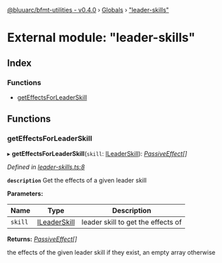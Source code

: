 [@bluuarc/bfmt-utilities - v0.4.0](../README.md) › [Globals](../globals.md) › ["leader-skills"](_leader_skills_.md)

# External module: "leader-skills"

## Index

### Functions

* [getEffectsForLeaderSkill](_leader_skills_.md#geteffectsforleaderskill)

## Functions

###  getEffectsForLeaderSkill

▸ **getEffectsForLeaderSkill**(`skill`: [ILeaderSkill](../interfaces/_datamine_types_.ileaderskill.md)): *[PassiveEffect](_datamine_types_.md#passiveeffect)[]*

*Defined in [leader-skills.ts:8](https://github.com/BluuArc/bfmt-utilities/blob/master/src/leader-skills.ts#L8)*

**`description`** Get the effects of a given leader skill

**Parameters:**

Name | Type | Description |
------ | ------ | ------ |
`skill` | [ILeaderSkill](../interfaces/_datamine_types_.ileaderskill.md) | leader skill to get the effects of |

**Returns:** *[PassiveEffect](_datamine_types_.md#passiveeffect)[]*

the effects of the given leader skill if they exist, an empty array otherwise
